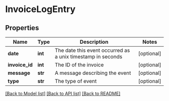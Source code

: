 # InvoiceLogEntry

## Properties
Name | Type | Description | Notes
------------ | ------------- | ------------- | -------------
**date** | **int** | The date this event occurred as a unix timestamp in seconds | [optional] 
**invoice_id** | **int** | The ID of the invoice | [optional] 
**message** | **str** | A message describing the event | [optional] 
**type** | **str** | The type of event | [optional] 

[[Back to Model list]](../README.md#documentation-for-models) [[Back to API list]](../README.md#documentation-for-api-endpoints) [[Back to README]](../README.md)


